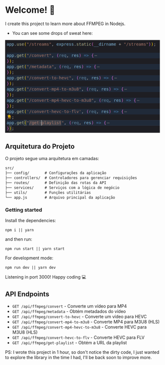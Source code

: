# Welcome! 👋
I create this project to learn more about FFMPEG
in Nodejs.

- You can see some drops of sweat here:
<img src="./image.png" />

## Arquitetura do Projeto

O projeto segue uma arquitetura em camadas:

```
src/
├── config/       # Configurações da aplicação
├── controllers/  # Controladores para gerenciar requisições
├── routes/       # Definição das rotas da API
├── services/     # Serviços com a lógica de negócio
├── utils/        # Funções utilitárias
└── app.js        # Arquivo principal da aplicação
```

### Getting started
Install the dependencies:
```
npm i || yarn
```
and then run:
```
npm run start || yarn start
```

For development mode:
```
npm run dev || yarn dev
```

Listening in port 3000!
Happy coding 💻

## API Endpoints

- `GET /api/ffmpeg/convert` - Converte um vídeo para MP4
- `GET /api/ffmpeg/metadata` - Obtém metadados do vídeo
- `GET /api/ffmpeg/convert-to-hevc` - Converte um vídeo para HEVC
- `GET /api/ffmpeg/convert-mp4-to-m3u8` - Converte MP4 para M3U8 (HLS)
- `GET /api/ffmpeg/convert-mp4-hevc-to-m3u8` - Converte HEVC para M3U8 (HLS)
- `GET /api/ffmpeg/convert-hevc-to-flv` - Converte HEVC para FLV
- `GET /api/ffmpeg/get-playlist` - Obtém a URL da playlist

PS: I wrote this project in 1 hour, so don't notice the dirty code, 
I just wanted to explore the library in the time I had, 
I'll be back soon to improve more.
